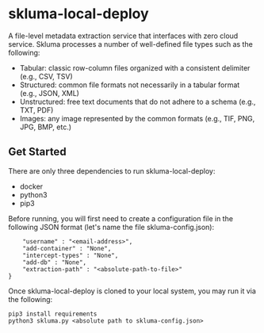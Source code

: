 # skluma-local-deploy
A file-level metadata extraction service that interfaces with zero cloud service. Skluma processes a number
of well-defined file types such as the following: 

* Tabular: classic row-column files organized with a consistent delimiter (e.g., CSV, TSV)
* Structured: common file formats not necessarily in a tabular format (e.g., JSON, XML)
* Unstructured: free text documents that do not adhere to a schema (e.g., TXT, PDF) 
* Images: any image represented by the common formats (e.g., TIF, PNG, JPG, BMP, etc.) 



## Get Started

There are only three dependencies to run skluma-local-deploy: 
* docker
* python3
* pip3

Before running, you will first need to create a configuration file in the following JSON format
(let's name the file skluma-config.json): 

```{ 
    "username" : "<email-address>", 
    "add-container" : "None",
    "intercept-types" : "None", 
    "add-db" : "None", 
    "extraction-path" : "<absolute-path-to-file>"
}
```

Once skluma-local-deploy is cloned to your local system, you may run it via the following: 
```cd skluma-local-deploy
pip3 install requirements
python3 skluma.py <absolute path to skluma-config.json>
```


